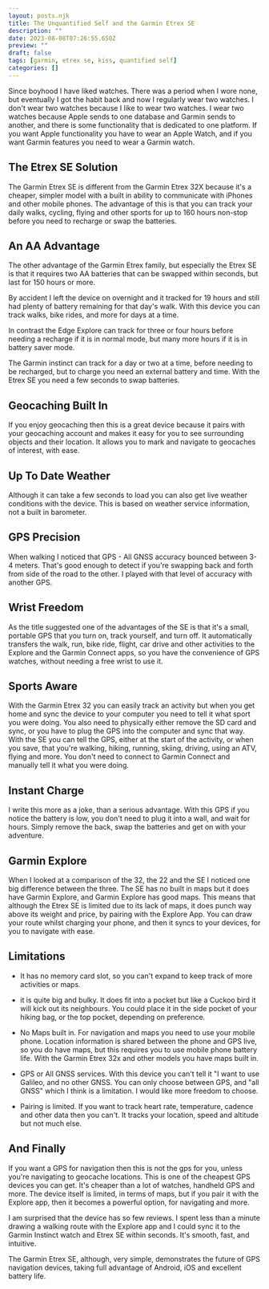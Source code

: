 ```yaml
---
layout: posts.njk
title: The Unquantified Self and the Garmin Etrex SE
description: ""
date: 2023-08-08T07:26:55.650Z
preview: ""
draft: false
tags: [garmin, etrex se, kiss, quantified self]
categories: []
---
```


Since boyhood I have liked watches. There was a period when I wore none, but eventually I got the habit back and now I regularly wear two watches. I don't wear two watches because I like to wear two watches. I wear two watches because Apple sends to one database and Garmin sends to another, and there is some functionality that is dedicated to one platform. If you want Apple functionality you have to wear an Apple Watch, and if you want Garmin features you need to wear a Garmin watch. 

## The Etrex SE Solution

The Garmin Etrex SE is different from the Garmin Etrex 32X because it's a cheaper, simpler model with a built in ability to communicate with iPhones and other mobile phones. The advantage of this is that you can track your daily walks, cycling, flying and other sports for up to 160 hours non-stop before you need to recharge or swap the batteries. 

## An AA Advantage

The other advantage of the Garmin Etrex family, but especially the Etrex SE is that it requires two AA batteries that can be swapped within seconds, but last for 150 hours or more.

By accident I left the device on overnight and it tracked for 19 hours and still had plenty of battery remaining for that day's walk. With this device you can track walks, bike rides, and more for days at a time.

In contrast the Edge Explore can track for three or four hours before needing a recharge if it is in normal mode, but many more hours if it is in battery saver mode.

The Garmin instinct can track for a day or two at a time, before needing to be recharged, but to charge you need an external battery and time. With the Etrex SE you need a few seconds to swap batteries.

## Geocaching Built In

If you enjoy geocaching then this is a great device because it pairs with your geocaching account and makes it easy for you to see surrounding objects and their location. It allows you to mark and navigate to geocaches of interest, with ease.

## Up To Date Weather

Although it can take a few seconds to load you can also get live weather conditions with the device. This is based on weather service information, not a built in barometer.

## GPS Precision

When walking I noticed that GPS - All GNSS accuracy bounced between 3-4 meters. That's good enough to detect if you're swapping back and forth from side of the road to the other. I played with that level of accuracy with another GPS. 

## Wrist Freedom

As the title suggested one of the advantages of the SE is that it's a small, portable GPS that you turn on, track yourself, and turn off. It automatically transfers the walk, run, bike ride, flight, car drive and other activities to the Explore and the Garmin Connect apps, so you have the convenience of GPS watches, without needing a free wrist to use it.  

## Sports Aware

With the Garmin Etrex 32 you can easily track an activity but when you get home and sync the device to your computer you need to tell it what sport you were doing. You also need to physically either remove the SD card and sync, or you have to plug the GPS into the computer and sync that way. With the SE you can tell the GPS, either at the start of the activity, or when you save, that you're walking, hiking, running, skiing, driving, using an ATV, flying and more. You don't need to connect to Garmin Connect and manually tell it what you were doing.

## Instant Charge

I write this more as a joke, than a serious advantage. With this GPS if you notice the battery is low, you don't need to plug it into a wall, and wait for hours. Simply remove the back, swap the batteries and get on with your adventure. 

## Garmin Explore

When I looked at a comparison of the 32, the 22 and the SE I noticed one big difference between the three. The SE has no built in maps but it does have Garmin Explore, and Garmin Explore has good maps. This means that although the Etrex SE is limited due to its lack of maps, it does punch way above its weight and price, by pairing with the Explore App. You can draw your route whilst charging your phone, and then it syncs to your devices, for you to navigate with ease. 

## Limitations

- It has no memory card slot, so you can't expand to keep track of more activities or maps.

- it is quite big and bulky. It does fit into a pocket but like a Cuckoo bird it will kick out its neighbours. You could place it in the side pocket of your hiking bag, or the top pocket, depending on preference.

- No Maps built in. For navigation and maps you need to use your mobile phone. Location information is shared between the phone and GPS live, so you do have maps, but this requires you to use mobile phone battery life. With the Garmin Etrex 32x and other models you have maps built in.

- GPS or All GNSS services. With this device you can't tell it "I want to use Galileo, and no other GNSS. You can only choose between GPS, and "all GNSS" which I think is a limitation. I would like more freedom to choose.

- Pairing is limited. If you want to track heart rate, temperature, cadence and other data then you can't. It tracks your location, speed and altitude but not much else.

## And Finally

If you want a GPS for navigation then this is not the gps for you, unless you're navigating to geocache locations. This is one of the cheapest GPS devices you can get. It's cheaper than a lot of watches, handheld GPS and more. The device itself is limited, in terms of maps, but if you pair it with the Explore app, then it becomes a powerful option, for navigating and more.

I am surprised that the device has so few reviews. I spent less than a minute drawing a walking route with the Explore app and I could sync it to the Garmin Instinct watch and Etrex SE within seconds. It's smooth, fast, and intuitive.

The Garmin Etrex SE, although, very simple, demonstrates the future of GPS navigation devices, taking full advantage of Android, iOS and excellent battery life.
